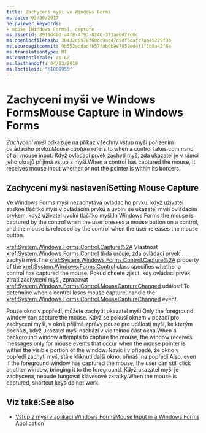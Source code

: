 ```yaml
---
title: Zachycení myši ve Windows Forms
ms.date: 03/30/2017
helpviewer_keywords:
- mouse [Windows Forms], capture
ms.assetid: 8911d4b0-a4f8-4f93-8246-371aebd27d0c
ms.openlocfilehash: 30432c6978f60cc9ad47d5df5dafc7aa45229f3b
ms.sourcegitcommit: 9b552addadfb57fab0b9e7852ed4f1f1b8a42f8e
ms.translationtype: MT
ms.contentlocale: cs-CZ
ms.lasthandoff: 04/23/2019
ms.locfileid: "61800955"
---
```

# <a name="mouse-capture-in-windows-forms"></a><span data-ttu-id="9b3ab-102">Zachycení myši ve Windows Forms</span><span class="sxs-lookup"><span data-stu-id="9b3ab-102">Mouse Capture in Windows Forms</span></span>
<span data-ttu-id="9b3ab-103">*Zachycení myši* odkazuje na příkaz všechny vstup myši pořízením ovládacího prvku.</span><span class="sxs-lookup"><span data-stu-id="9b3ab-103">*Mouse capture* refers to when a control takes command of all mouse input.</span></span> <span data-ttu-id="9b3ab-104">Když ovládací prvek zachytí myš, zda ukazatel je v rámci jeho okrajů přijímá vstup z myši.</span><span class="sxs-lookup"><span data-stu-id="9b3ab-104">When a control has captured the mouse, it receives mouse input whether or not the pointer is within its borders.</span></span>  
  
## <a name="setting-mouse-capture"></a><span data-ttu-id="9b3ab-105">Zachycení myši nastavení</span><span class="sxs-lookup"><span data-stu-id="9b3ab-105">Setting Mouse Capture</span></span>  
 <span data-ttu-id="9b3ab-106">Ve Windows Forms myši nezachytává ovládacího prvku, když uživatel stiskne tlačítko myši v ovládacím prvku a uvolní se ukazatel myši ovládacím prvkem, když uživatel uvolní tlačítko myši.</span><span class="sxs-lookup"><span data-stu-id="9b3ab-106">In Windows Forms the mouse is captured by the control when the user presses a mouse button on a control, and the mouse is released by the control when the user releases the mouse button.</span></span>  
  
 <span data-ttu-id="9b3ab-107"><xref:System.Windows.Forms.Control.Capture%2A> Vlastnost <xref:System.Windows.Forms.Control> třída určuje, zda ovládací prvek zachytí myš.</span><span class="sxs-lookup"><span data-stu-id="9b3ab-107">The <xref:System.Windows.Forms.Control.Capture%2A> property of the <xref:System.Windows.Forms.Control> class specifies whether a control has captured the mouse.</span></span> <span data-ttu-id="9b3ab-108">Pokud chcete zjistit, kdy ovládací prvek ztratí zachycení myši, zpracovat <xref:System.Windows.Forms.Control.MouseCaptureChanged> událostí.</span><span class="sxs-lookup"><span data-stu-id="9b3ab-108">To determine when a control loses mouse capture, handle the <xref:System.Windows.Forms.Control.MouseCaptureChanged> event.</span></span>  
  
 <span data-ttu-id="9b3ab-109">Pouze okno v popředí, můžete zachytit ukazatel myši.</span><span class="sxs-lookup"><span data-stu-id="9b3ab-109">Only the foreground window can capture the mouse.</span></span> <span data-ttu-id="9b3ab-110">Když se pokusí oknem v pozadí pro zachycení myši, v okně přijímá zprávy pouze pro události myši, ke kterým dochází, když ukazatel myši nachází v viditelnou část okna.</span><span class="sxs-lookup"><span data-stu-id="9b3ab-110">When a background window attempts to capture the mouse, the window receives messages only for mouse events that occur when the mouse pointer is within the visible portion of the window.</span></span> <span data-ttu-id="9b3ab-111">Navíc i v případě, že okno v popředí zachytí myš, stále kliknutí další okno, přináší na popředí.</span><span class="sxs-lookup"><span data-stu-id="9b3ab-111">Also, even if the foreground window has captured the mouse, the user can still click another window, bringing it to the foreground.</span></span> <span data-ttu-id="9b3ab-112">Když ukazatel myši je zachycena, nebude fungovat klávesové zkratky.</span><span class="sxs-lookup"><span data-stu-id="9b3ab-112">When the mouse is captured, shortcut keys do not work.</span></span>  
  
## <a name="see-also"></a><span data-ttu-id="9b3ab-113">Viz také:</span><span class="sxs-lookup"><span data-stu-id="9b3ab-113">See also</span></span>

- [<span data-ttu-id="9b3ab-114">Vstup z myši v aplikaci Windows Forms</span><span class="sxs-lookup"><span data-stu-id="9b3ab-114">Mouse Input in a Windows Forms Application</span></span>](mouse-input-in-a-windows-forms-application.md)
